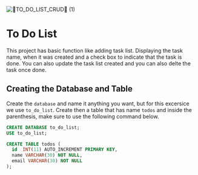 ![📝TO_DO_LIST_CRUD📝 (1)](https://user-images.githubusercontent.com/82523427/153744156-242ee223-4c45-4be9-8467-1c0c3aaeace0.png)

 
# To Do List

This project has basic function like adding task list. Displaying the task name, when it was created and a check box to indicate that the task is done. You can also update the task list created and you can also delte the task once done.



## Creating the Database and Table

Create the `database` and name it anything you want, but for this excersice we use `to_do_list`. Create then a table that has name `todos` and inside the parenthesis, make sure to use the following command below.

~~~sql
CREATE DATABASE to_do_list;
USE to_do_list;

CREATE TABLE todos (
  id  INT(11) AUTO_INCREMENT PRIMARY KEY,
  name VARCHAR(30) NOT NULL,
  email VARCHAR(30) NOT NULL
);
~~~
